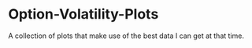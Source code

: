 # Option-Volatility-Plots
A collection of plots that make use of the best data I can get at that time.
